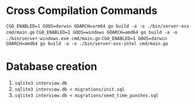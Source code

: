 # Cross Compilation Commands

`CGO_ENABLED=1 GOOS=darwin GOARCH=arm64 go build -a -o ./bin/server-osx cmd/main.go`
`CGO_ENABLED=1 GOOS=windows GOARCH=amd64 go build -a -o ./bin/server-windows.exe cmd/main.go`
`CGO_ENABLED=1 GOOS=darwin GOARCH=amd64 go build -a -o ./bin/server-osx-intel cmd/main.go`

# Database creation

1. `sqlite3 interview.db`
2. `sqlite3 interview.db < migrations/init.sql`
3. `sqlite3 interview.db < migrations/seed_time_punches.sql`
